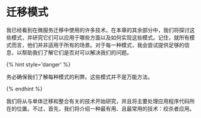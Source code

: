 # 迁移模式
我已经看到在微服务迁移中使用的许多技术。在本章的其余部分中，我们将探讨这些模式，并研究它们可以应用于哪些方面以及如何实现这些模式。记住，就所有模式而言，他们并非适用于所有的场景。对于每一种模式，我会尝试提供足够的信息，以帮助我们了解它们是否对可以解决我们的问题。

{% hint style='danger' %}

务必确保我们了解每种模式的利弊。这些模式并不是万能方法。

{% endhint %}

我们将从与单体迁移和整合有关的技术开始研究，并且将主要处理应用程序代码所在的位置。不过，首先，我们将介绍一种最有用、且最常用的技术：绞杀者应用。